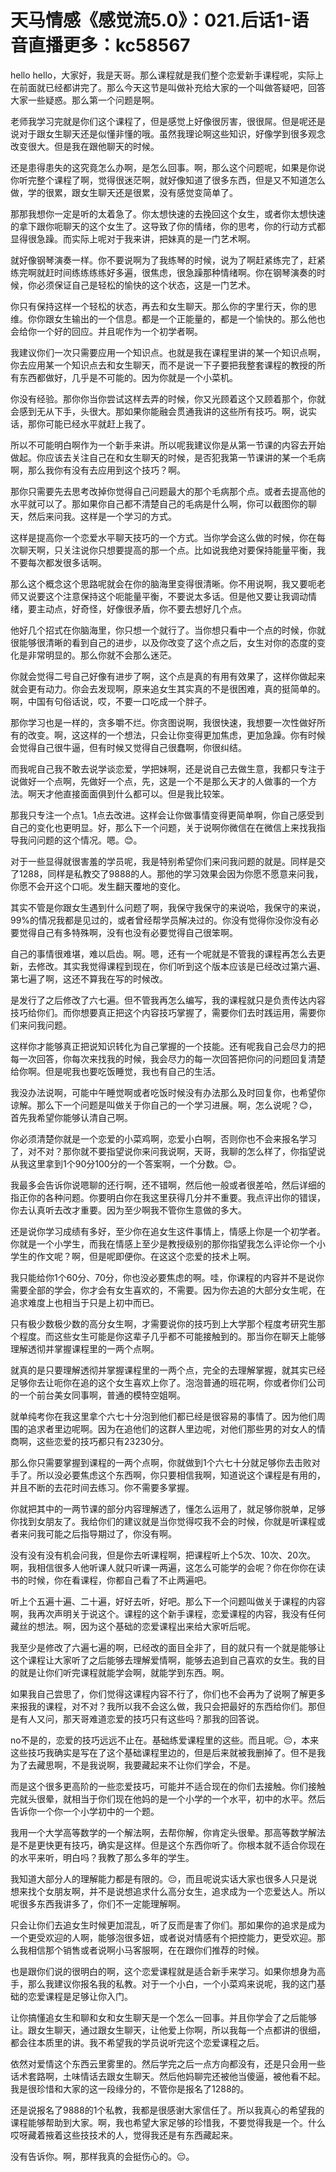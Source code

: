 # 天马情感《感觉流5.0》：021.后话1-语音直播更多：kc58567

hello hello，大家好，我是天哥。那么课程就是我们整个恋爱新手课程呢，实际上在前面就已经都讲完了。那么今天这节是叫做补充给大家的一个叫做答疑吧，回答大家一些疑惑。那么第一个问题是啊。

老师我学习完就是你们这个课程了，但是感觉上好像很厉害，很很屌。但是呢还是说对于跟女生聊天还是似懂非懂的哦。虽然我理论啊这些知识，好像学到很多观念改变很大。但是我在跟他聊天的时候。

还是患得患失的这究竟怎么办啊，是怎么回事。啊，那么这个问题呢，如果是你说你听完整个课程了啊，觉得很迷茫啊，就好像知道了很多东西，但是又不知道怎么做，学的很累，跟女生聊天还是很累，没有感觉变简单了。

那那我想你一定是听的太着急了。你太想快速的去挽回这个女生，或者你太想快速的拿下跟你呃聊天的这个女生了。这导致了你的情绪，你的思考，你的行动方式都显得很急躁。而实际上呢对于我来讲，把妹真的是一门艺术啊。

就好像钢琴演奏一样。你不要说啊为了我练琴的时候，说为了啊赶紧练完了，赶紧练完啊就赶时间练练练练好多遍，很焦虑，很急躁那种情绪啊。你在钢琴演奏的时候，你必须保证自己是轻松的愉快的这个状态，这是一门艺术。

你只有保持这样一个轻松的状态，再去和女生聊天。那么你的字里行天，你的思维。你你跟女生输出的一个信息。都是一个正能量的，都是一个愉快的。那么他也会给你一个好的回应。并且呢作为一个初学者啊。

我建议你们一次只需要应用一个知识点。也就是我在课程里讲的某一个知识点啊，你去应用某一个知识点去和女生聊天，而不是说一下子要把我整套课程的教授的所有东西都做好，几乎是不可能的。因为你就是一个小菜机。

你没有经验。那你你当你尝试这样去弄的时候，你又光顾着这个又顾着那个，你就会感到无从下手，头很大。那如果你能融会贯通我讲的这些所有技巧。啊，说实话，那你可能已经水平就赶上我了。

所以不可能明白啊作为一个新手来讲。所以呢我建议你是从第一节课的内容去开始做起。你应该去关注自己在和女生聊天的时候，是否犯我第一节课讲的某一个毛病啊，那么我你有没有去应用到这个技巧？啊。

那你只需要先去思考改掉你觉得自己问题最大的那个毛病那个点。或者去提高他的水平就可以了。那如果你自己都不清楚自己的毛病是什么啊，你可以截图你的聊天，然后来问我。这样是一个学习的方式。

这样是提高你一个恋爱水平聊天技巧的一个方式。当你学会这么做的时候，你在每次聊天啊，只关注说你只想要提高的那一个点。比如说我绝对要保持能量平衡，我不要每次都发很多话啊。

那么这个概念这个思路呢就会在你的脑海里变得很清晰。你不用说啊，我又要呃老师又说要这个注意保持这个呃能量平衡，不要说太多话。但是他又要让我调动情绪，要主动点，好奇怪，好像很矛盾，你不要去想好几个点。

他好几个招式在你脑海里，你只想一个就行了。当你想只看中一个点的时候，你就很能够很清晰的看到自己的进步，以及你改变了这个点之后，女生对你的态度的变化是非常明显的。那么你就不会那么迷茫。

你就会觉得二号自己好像有进步了啊，这个点是真的有用有效果了，这样你做起来就会更有动力。你会去发现啊，原来追女生其实真的不是很困难，真的挺简单的。啊，中国有句俗话说，哎，不要一口吃成一个胖子。

那你学习也是一样的，贪多嚼不烂。你贪图说啊，我很快速，我想要一次性做好所有的改变。啊，这这样的一个想法，只会让你变得更加焦虑，更加急躁。你有时候会觉得自己很牛逼，但有时候又觉得自己很蠢啊，你很纠结。

而我呢自己我不敢去说学谈恋爱，学把妹啊，还是说自己去做生意，我都只专注于说做好一个点啊，先做好一个点，先，这是一个不是那么天才的人做事的一个方法。啊天才他直接面面俱到什么都可以。但是我比较笨。

那我只专注一个点1。1点去改进。这样会让你做事情变得更简单啊，你自己感受到自己的变化也更明显。好，那么下一个问题，关于说啊你微信在在微信上来找我指导我问问题的这个情况。嗯。😊。

对于一些显得就很害羞的学员呢，我是特别希望你们来问我问题的就是。同样是交了1288，同样是私教交了9888的人。那他的学习效果会因为你愿不愿意来问我，你愿不会开这个口呃。发生翻天覆地的变化。

其实不管是你跟女生遇到什么问题了啊，我保守我保守的来说哈，我保守的来说，99%的情况我都是见过的，或者曾经帮学员解决过的。你没有觉得你没你没有必要觉得自己有多特殊啊，没有也没有必要觉得自己很笨啊。

自己的事情很难堪，难以启齿。啊。嗯，还有一个呢就是不管我的课程再怎么去更新，去修改。其实我觉得课程到现在，你们听到这个版本应该是已经改过第六遍、第七遍了啊，这还不算我在写的时候改。

是发行了之后修改了六七遍。但不管我再怎么编写，我的课程就只是负责传达内容技巧给你们。而你想要真正把这个内容技巧掌握了，需要你们去时践运用，需要你们来问我问题。

这样你才能够真正把说知识转化为自己掌握的一个技能。还有呢我自己会尽力的把每一次回答，你每次来找我的时候，我会尽力的每一次回答把你问的问题回复清楚给你啊。但是呢我也要吃饭睡觉，我也有自己的生活。

我没办法说啊，可能中午睡觉啊或者吃饭时候没有办法那么及时回复你，也希望你谅解。那么下一个问题是叫做关于你自己的一个学习进展。啊，怎么说呢？😊，首先我希望你能够认清自己啊。

你必须清楚你就是一个恋爱的小菜鸡啊，恋爱小白啊，否则你也不会来报名学习了，对不对？那你就不要指望说你来问我说啊，天哥，我聊的怎么样了，你指望说从我这里拿到1个90分100分的一个答案啊，一个分数。😊。

我最多会告诉你说嗯聊的还行啊，还不错啊，然后他一般或者很差哈，然后详细的指正你的各种问题。你要明白你在我这里获得几分并不重要。我点评出你的错误，你去认真听去改才重要。因为至少啊我不管你生意做的多大。

还是说你学习成绩有多好，至少你在追女生这件事情上，情感上你是一个初学者。你就是一个小学生，而我在情感上至少是教授级别的那你指望我怎么评论你一个小学生的作文呢？啊，但是呢即便你。在这这个恋爱的技术上啊。

我只能给你1个60分、70分，你也没必要焦虑的啊。哇，你课程的内容并不是说你需要全部的学会，你才会有女生喜欢的，不需要。因为你去追的大部分女生呢，在追求难度上也相当于只是上初中而已。

只有极少数极少数的高分女生啊，才需要说你的技巧到上大学那个程度考研究生那个程度。而这些女生可能是你这辈子几乎都不可能接触到的。那当你在聊天上能够理解透彻并掌握课程里的一两个点啊。

就真的是只要理解透彻并掌握课程里的一两个点，完全的去理解掌握，就其实已经足够你去让呃你在追的这个女生喜欢上你了。泡泡普通的班花啊，你或者你们公司的一个前台美女同事啊，普通的模特空姐啊。

就单纯考你在我这里拿个六七十分泡到他们都已经是很容易的事情了。因为他们周围的追求者里边呢啊。因为在追他们的这群人里边呢，对他们那些男的对女人的情商啊，这些恋爱的技巧都只有23230分。

那么你只需要掌握到课程的一两个点啊，你就做到1个六七十分就足够你去击败对手了。所以没必要焦虑这个东西啊，你只要相信我啊，知道说这个课程是有用的，并且不断的去花时间去练习。你不需要多掌握。

你就把其中的一两节课的部分内容理解透了，懂怎么运用了，就足够你脱单，足够你找到女朋友了。我给你们的建议就是当你觉得哎我不会的时候，你就是听课程或者来问我可能之后指导期过了，你没有啊。

没有没有没有机会问我，但是你去听课程啊，把课程听上个5次、10次、20次。啊，我相信很多人他听课人就只听课一两遍，这怎么可能学的会呢？你在你你在读书的时候，你在看课程，你都自己看了不止两遍吧。

听上个五遍十遍、二十遍，好好去听，好吧。那么下一个问题叫做关于课程的内容啊，我再次声明关于说这个。课程的这个新手课程，恋爱课程的内容，我没有任何藏丝的想法。啊，因为这个基础的恋爱课程出来给大家听后呢。

我至少是修改了六遍七遍的啊，已经改的面目全非了，目的就只有一个就是能够让这个课程让大家听了之后能够去理解爱情啊，能够去追到自己喜欢的女生。我的目的就是让你们听完课程就能学会啊，就能学到东西。啊。

如果我自己尝思了，你们觉得这课程内容不行了，你们也不会再为了说啊了解更多来报我的课程，对不对？我所以我不会这么做，我只会把最好的东西给你们。那但是有人又问，那天哥难道恋爱的技巧只有这些吗？那我的回答说。

no不是的，恋爱的技巧远远不止在。基础练爱课程里的这些。而且呢。😔，本来这些技巧我确实是写在了这个基础课程里边的，但是后来就被我删掉了。但不是我为了去藏思啊，不是我说啊，我要藏起来不让你们学会，不是。

而是这个很多更高阶的一些恋爱技巧，可能并不适合现在的你们去接触。你们接触完就头很晕，就相当于你们现在他妈的是一个小学的一个水平，初中的水平。然后告诉你一个你一个小学初中的一个题。

我用一个大学高等数学的一个解法啊，去帮你解，你肯定头很晕。那高等数学解法是不是更快更有技巧，确实是这样。但是这个东西你听了。你根本就不适合你现在的水平来听，明白吗？我教了那么多年的学生。

我知道大部分人的理解能力都是有限的。😔，而且呢说实话大家也很多人只是说想来找个女朋友啊，并不是说想追求什么高分女生，追求成为一个恋爱达人。所以呢很多东西我讲多了，你们不一定能理解啊。

只会让你们去追女生时候更加混乱，听了反而是害了你们。那如果你的追求是成为一个更受欢迎的人啊，能够泡很多妞，或者说对情感有个把控能力，更受欢迎。那么我相信那个销售或者说啊小马客服啊，在在跟你们推荐的时候。

也是跟你们说的很明白的啊，这个恋爱课程就是适合新手来学习。如果你想身为高手，那么我建议你报名我的私教。对于一个小白，一个小菜鸡来说呢，我的这门基础的恋爱课程是足够让你入门。

让你搞懂追女生和聊和女和女生聊天是一个怎么一回事。并且你学会了之后能够让。跟女生聊天，通过跟女生聊天，让他爱上你啊，所以我每一个点都讲的很细，都会往本质里的讲。我不希望我的学员说听完这个恋爱课程之后。

依然对爱情这个东西云里雾里的。然后学完之后一点方向都没有，还是只会用一些话术套路啊，土味情话去跟女生聊天。然后他妈聊完还被他当傻逼，被他看不起。我是很珍惜和大家的这一段缘分的，不管你是报名了1288的。

还是说报名了9888的1个私教，我都是很感谢大家信任了。所以我真心的希望我的课程能够帮助到大家。啊，我也希望大家足够的珍惜我，不要觉得我是一个。什么哎呀藏着掖着这些技技术的人，觉得我还是有东西藏起来。

没有告诉你。啊，那样我真的会挺伤心的。😔。
